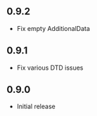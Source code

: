 ## 0.9.2
 - Fix empty AdditionalData

## 0.9.1
 - Fix various DTD issues

## 0.9.0
 - Initial release
